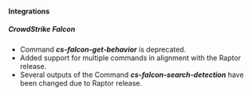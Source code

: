 
#### Integrations

##### CrowdStrike Falcon

- Command ***cs-falcon-get-behavior*** is deprecated.
- Added support for multiple commands in alignment with the Raptor release.
- Several outputs of the Command ***cs-falcon-search-detection*** have been changed due to Raptor release.
